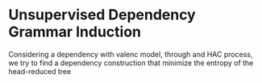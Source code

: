# Unsupervised Dependency Grammar Induction

Considering a dependency with valenc model, through and HAC process, we try to find a dependency construction that minimize the entropy of the head-reduced tree
